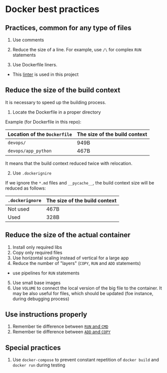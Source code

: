 # Docker best practices
## Practices, common for any type of files

1. Use comments
   
2. Reduce the size of a line. For example, use `/\` for complex `RUN` statements

3. Use Dockerfile liners.
- This [linter](https://www.dockerfilelint.com/#/) is used in this project

## Reduce the size of the build context 

It is necessary to speed up the building process.

1. Locate the Dockerfile in a proper directory

Example (for Dockerfile in this repo):

| Location of the `Dockerfile` | The size of the build context |
|------------------------------|-------------------------------|
| `devops/`                    | 949B                          |
| `devops/app_python`          | 467B                          |

It means that the build context reduced twice with relocation.

2. Use `.dockerignire`

If we ignore the `*.md` files and `__pycache__`, the build context size will be reduced as follows:

| `.dockerignore` | The size of the build context |
|-----------------|-------------------------------|
| Not used        | 467B                          |
| Used            | 328B                          |

## Reduce the size of the actual container

1. Install only required libs
2. Copy only required files
3. Use horizontal scaling instead of vertical for a large app
4. Reduce the number of "layers" (`COPY`, `RUN` and `ADD` statements)
- use pipelines for `RUN` statements
5. Use small base images
6. Use `VOLUME` to connect the local version of the big file to the container. 
   It may be also useful for files, which should be updated (foe instance, during debugging process)

## Use instructions properly

1. Remember tie difference between 
   [`RUN` and `CMD`](https://stackoverflow.com/questions/37461868/difference-between-run-and-cmd-in-a-dockerfile)
2. Remember tie difference between 
   [`ADD` and `COPY`](https://docs.docker.com/develop/develop-images/dockerfile_best-practices/#add-or-copy)

## Special practices
1. Use `docker-compose` to prevent constant repetition of `docker build` and `docker run` during testing